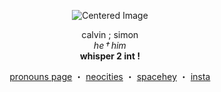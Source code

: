 <p align="center">
  <img src="https://i.ibb.co/8DZNnbmz/RENTRY-IMG-SIMON.jpg" alt="Centered Image">
</p>

<p align="center">
  calvin ; simon <br>
  <i>he † him</i> <br>
  <b>whisper 2 int !</b>
</p>

<p align="center">
  <a href="https://en.pronouns.page/@colt-m4">pronouns page</a> ・ 
  <a href="https://kyanrov.neocities.org/">neocities</a> ・ 
  <a href="https://spacehey.com/profile?id=3573564">spacehey</a> ・ 
  <a href="https://www.instagram.com/radiohead_fan06482/">insta</a>
</p>

